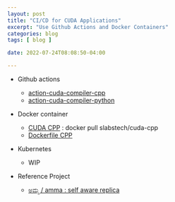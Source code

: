 ```yaml
---
layout: post
title: "CI/CD for CUDA Applications"
excerpt: "Use Github Actions and Docker Containers"
categories: blog
tags: [ blog ]

date: 2022-07-24T08:08:50-04:00

---
```


* Github actions
  * [action-cuda-compiler-cpp](https://github.com/slabstech/action-cuda-compiler)
  * [action-cuda-compiler-python](https://github.com/slabstech/action-cuda-compiler-python)
* Docker container
  * [CUDA CPP](https://hub.docker.com/r/slabstech/cuda-cpp) : docker pull slabstech/cuda-cpp
  * [Dockerfile CPP](https://github.com/slabstech/docker/tree/master/dockerfiles/cuda/cpp) 
* Kubernetes
  * WIP

* Reference Project
  * [ಅಮ್ಮ / amma : self aware replica](https://github.com/slabstech/amma)